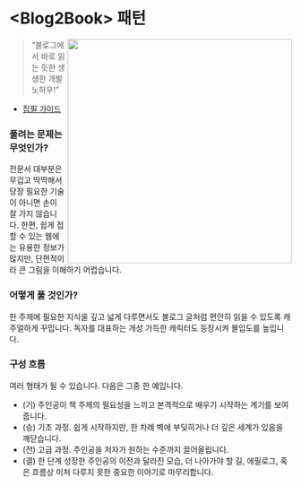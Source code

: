 # \<Blog2Book> 패턴

<img src="https://github.com/WegraLee/Writing-IT-Books/blob/master/Blog2Book/smalltalk.png?raw=true" width="400" align="right"></img>

> “블로그에서 바로 읽는 듯한 생생한 개발 노하우!”

- [집필 가이드](https://docs.google.com/presentation/d/1HrkfpDKUFda38gJvxkwT9dFgIs1-D-usDe7ajMxg8UE)

### 풀려는 문제는 무엇인가?

전문서 대부분은 무겁고 딱딱해서 당장 필요한 기술이 아니면 손이 잘 가지 않습니다. 한편, 쉽게 접할 수 있는 웹에는 유용한 정보가 많지만, 단편적이라 큰 그림을 이해하기 어렵습니다.

### 어떻게 풀 것인가?

한 주제에 필요한 지식을 깊고 넓게 다루면서도 블로그 글처럼 편안히 읽을 수 있도록 캐주얼하게 꾸밉니다. 독자를 대표하는 개성 가득한 캐릭터도 등장시켜 몰입도를 높입니다.

### 구성 흐름

여러 형태가 될 수 있습니다. 다음은 그중 한 예입니다.

- (기) 주인공이 책 주제의 필요성을 느끼고 본격적으로 배우기 시작하는 계기를 보여줍니다.
- (승) 기초 과정. 쉽게 시작하지만, 한 차례 벽에 부딪히거나 더 깊은 세계가 있음을 깨닫습니다.
- (전) 고급 과정. 주인공을 저자가 원하는 수준까지 끌어올립니다.
- (결) 한 단계 성장한 주인공의 이전과 달라진 모습, 더 나아가야 할 길, 에필로그, 혹은 흐름상 미처 다루지 못한 중요한 이야기로 마무리합니다.
